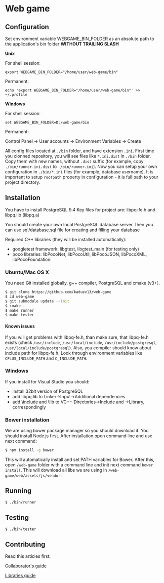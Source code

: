 # Web game

## Configuration

Set environment variable WEBGAME_BIN_FOLDER as an absolute path to the application's bin folder **WITHOUT TRAILING SLASH**

**Unix**

For shell session:

`export WEBGAME_BIN_FOLDER="/home/user/web-game/bin"`

Permanent:

`echo 'export WEBGAME_BIN_FOLDER="/home/user/web-game/bin"' >> ~/.profile`

**Windows**

For shell session:

`set WEBGAME_BIN_FOLDER=D:/web-game/bin`

Permanent:

Control Panel -> User accounts -> Environment Variables -> Create

All config files located at `./bin` folder, and have extension `.ini`. First time you clonned repository,
 you will see files like `*.ini.dist` in `./bin` folder. Copy them with new names, without `.dist` suffix
 (for example, copy `./bin/runner.ini.dist` to `./bin/runner.ini`). Now you can setup your own configuration
 in `./bin/*.ini` files (for example, database username).
 It is important to setup `rootpath` property in configuration - it is full path to your project directory.

## Installation

You have to install PostgreSQL 9.4
Key files for project are: libpq-fe.h and libpq.lib (libpq.a)

You should create your own local PostgreSQL database server
Then you can use sql/database.sql file for creating and filling your database

Required C++ libraries (they will be installed automatically):

- googletest framework: libgtest, libgtest_main (for testing only)
- poco libraries: libPocoNet, libPocoUtil, libPocoJSON, libPocoXML, libPocoFoundation

### Ubuntu/Mac OS X

You need Git installed globally, g++ compiler, PostgreSQL and cmake (v3+).

```sh
$ git clone https://github.com/kaduev13/web-game
$ cd web-game
$ git submodule update --init
$ cmake .
$ make runner
$ make tester
```

#### Known issues

If you will get problems with libpq-fe.h, than make sure, that libpq-fe.h exists (check `/usr/include`, `/usr/local/include`, `/usr/include/postgresql`, `/usr/local/include/postgresql`).
Also, you compiler should know about include path for libpq-fe.h. Look through environment variables like
`CPLUS_INCLUDE_PATH` and `C_INCLUDE_PATH`.

### Windows

If you install for Visual Studio you should:
- install 32bit version of PostgreSQL
- add libpq.lib to Linker->Input->Additional dependencies
- add <pgsql install path>\include and \lib to VC++ Directories->Include and ->Library, correspondingly

### Bower installation
We are using bower package manager so you should download it.
You should install Node.js first. After installation open command line and use next command:

```sh
$ npm install -g bower
```
This will automatically install and set PATH variables for Bower. After this, open `/web-game` folder with a command line and init next command
`bower install`. This will download all libs we are using in `/web-game/web/assets/js/vendor`.

## Running

```sh
$ ./bin/runner
```

## Testing

```sh
$ ./bin/tester
```

## Contributing

Read this articles first.

[Collaborator's guide](https://github.com/kaduev13/web-game/wiki/Collaborator's-guide)

[Libraries guide](doc/LibrariesGuide.md)


